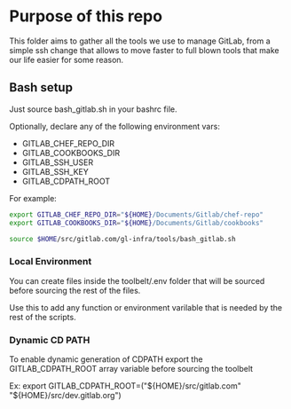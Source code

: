 # Purpose of this repo

This folder aims to gather all the tools we use to manage GitLab, from a simple ssh change that allows to move faster to full blown tools that make our life easier for some reason.


## Bash setup

Just source bash_gitlab.sh in your bashrc file.

Optionally, declare any of the following environment vars:
- GITLAB_CHEF_REPO_DIR
- GITLAB_COOKBOOKS_DIR
- GITLAB_SSH_USER
- GITLAB_SSH_KEY
- GITLAB_CDPATH_ROOT

For example:

```sh
export GITLAB_CHEF_REPO_DIR="${HOME}/Documents/Gitlab/chef-repo"
export GITLAB_COOKBOOKS_DIR="${HOME}/Documents/Gitlab/cookbooks"

source $HOME/src/gitlab.com/gl-infra/tools/bash_gitlab.sh
```

### Local Environment

You can create files inside the toolbelt/.env folder that will be sourced before sourcing the rest of the files.

Use this to add any function or environment varilable that is needed by the rest of the scripts.

### Dynamic CD PATH

To enable dynamic generation of CDPATH export the GITLAB_CDPATH_ROOT array variable before sourcing
the toolbelt

Ex:
 export GITLAB_CDPATH_ROOT=("${HOME}/src/gitlab.com" "${HOME}/src/dev.gitlab.org")
